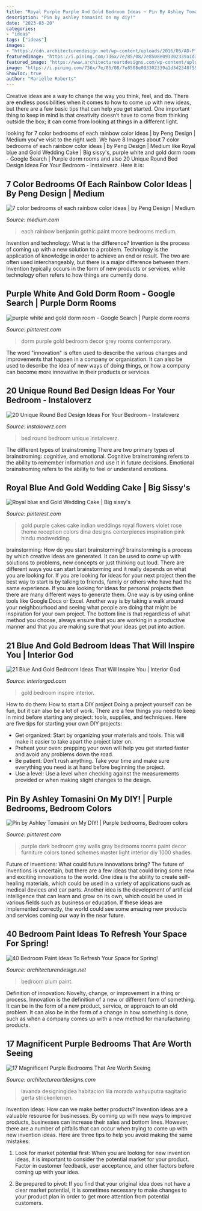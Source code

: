 ```yaml
---
title: "Royal Purple Purple And Gold Bedroom Ideas ~ Pin By Ashley Tomasini On My Diy!"
description: "Pin by ashley tomasini on my diy!"
date: "2023-03-20"
categories:
- "ideas"
tags: ["ideas"]
images:
- "https://cdn.architecturendesign.net/wp-content/uploads/2016/05/AD-Plum-Bedroom-Color-Paint-34.jpg"
featuredImage: "https://i.pinimg.com/736x/7e/85/08/7e8508e093302339a1d3d2348f592d0f--dorm-room-room-decor.jpg"
featured_image: "https://www.architectureartdesigns.com/wp-content/uploads/2017/05/15-9-630x473.jpg"
image: "https://i.pinimg.com/736x/7e/85/08/7e8508e093302339a1d3d2348f592d0f--dorm-room-room-decor.jpg"
ShowToc: true
author: "Marielle Roberts"
---
```



Creative ideas are a way to change the way you think, feel, and do. There are endless possibilities when it comes to how to come up with new ideas, but there are a few basic tips that can help you get started. One important thing to keep in mind is that creativity doesn’t have to come from thinking outside the box; it can come from looking at things in a different light.

	

		
looking for 7 color bedrooms of each rainbow color ideas | by Peng Design | Medium you've visit to the right web. We have 8 Images about 7 color bedrooms of each rainbow color ideas | by Peng Design | Medium like Royal blue and Gold Wedding Cake | Big sissy&#039;s, purple white and gold dorm room - Google Search | Purple dorm rooms and also 20 Unique Round Bed Design Ideas For Your Bedroom - Instaloverz. Here it is:
		
    
## 7 Color Bedrooms Of Each Rainbow Color Ideas | By Peng Design | Medium

<img loading=lazy src="https://miro.medium.com/max/2742/1*z2iYGz1scrZsDknxhAe1CQ.jpeg" onerror="this.onerror=null;this.src='https://tse2.mm.bing.net/th?id=OIP.G11pOp5zY1dfIxZOxNrcGwHaFZ&amp;pid=15.1';" alt="7 color bedrooms of each rainbow color ideas | by Peng Design | Medium">

_Source: medium.com_

>each rainbow benjamin gothic paint moore bedrooms medium. 

	

Invention and technology: What is the difference?
Invention is the process of coming up with a new solution to a problem. Technology is the application of knowledge in order to achieve an end or result. The two are often used interchangeably, but there is a major difference between them. Invention typically occurs in the form of new products or services, while technology often refers to how things are currently done.

    
## Purple White And Gold Dorm Room - Google Search | Purple Dorm Rooms

<img loading=lazy src="https://i.pinimg.com/736x/7e/85/08/7e8508e093302339a1d3d2348f592d0f--dorm-room-room-decor.jpg" onerror="this.onerror=null;this.src='https://tse2.mm.bing.net/th?id=OIP.znEoxXyovgU7gxGu6ILfagHaFq&amp;pid=15.1';" alt="purple white and gold dorm room - Google Search | Purple dorm rooms">

_Source: pinterest.com_

>dorm purple gold bedroom decor grey rooms contemporary. 

	

The word "innovation" is often used to describe the various changes and improvements that happen in a company or organization. It can also be used to describe the idea of new ways of doing things, or how a company can become more innovative in their products or services.

    
## 20 Unique Round Bed Design Ideas For Your Bedroom - Instaloverz

<img loading=lazy src="http://www.instaloverz.com/wp-content/uploads/2016/09/4-round-bed-design-ideas.jpg" onerror="this.onerror=null;this.src='https://tse3.mm.bing.net/th?id=OIP.x2HGbgbST_xSSmdSorZ3iAHaJe&amp;pid=15.1';" alt="20 Unique Round Bed Design Ideas For Your Bedroom - Instaloverz">

_Source: instaloverz.com_

>bed round bedroom unique instaloverz. 

	

The different types of brainstroming
There are two primary types of brainstroming: cognitive, and emotional. Cognitive brainstroming refers to the ability to remember information and use it in future decisions. Emotional brainstroming refers to the ability to feel or understand emotions.

    
## Royal Blue And Gold Wedding Cake | Big Sissy&#039;s

<img loading=lazy src="https://i.pinimg.com/736x/d5/d4/c0/d5d4c0e7f60b53d7227e07c00d92703b--purple-gold-weddings-purple-wedding-cakes.jpg?b=t" onerror="this.onerror=null;this.src='https://tse3.mm.bing.net/th?id=OIP.ufZHMM1UPpRjZTUHC91P-QHaLH&amp;pid=15.1';" alt="Royal blue and Gold Wedding Cake | Big sissy&#039;s">

_Source: pinterest.com_

>gold purple cakes cake indian weddings royal flowers violet rose theme reception colors dina designs centerpieces inspiration pink hindu modwedding. 

	

brainstorming: How do you start brainstorming?
brainstorming is a process by which creative ideas are generated. It can be used to come up with solutions to problems, new concepts or just thinking out loud. There are different ways you can start brainstorming and it really depends on what you are looking for. If you are looking for ideas for your next project then the best way to start is by talking to friends, family or others who have had the same experience. If you are looking for ideas for personal projects then there are many different ways to generate them. One way is by using online tools like Google Docs or Excel. Another way is by taking a walk around your neighbourhood and seeing what people are doing that might be inspiration for your own project. The bottom line is that regardless of what method you choose, always ensure that you are working in a productive manner and that you are making sure that your ideas get put into action.

    
## 21 Blue And Gold Bedroom Ideas That Will Inspire You | Interior God

<img loading=lazy src="http://interiorgod.com/wp-content/uploads/2016/11/blue-and-gold-bedroom-with-heavy-chandelier.jpg" onerror="this.onerror=null;this.src='https://tse4.mm.bing.net/th?id=OIP.7M0TZN-HDarout50riHUjAHaJ4&amp;pid=15.1';" alt="21 Blue And Gold Bedroom Ideas That Will Inspire You | Interior God">

_Source: interiorgod.com_

>gold bedroom inspire interior. 

	

How to do them: How to start a DIY project
Doing a project yourself can be fun, but it can also be a lot of work. There are a few things you need to keep in mind before starting any project: tools, supplies, and techniques. Here are five tips for starting your own DIY projects: 
- Get organized: Start by organizing your materials and tools. This will make it easier to take apart the project later on. 
- Preheat your oven: prepping your oven will help you get started faster and avoid any problems down the road. 
- Be patient: Don’t rush anything. Take your time and make sure everything you need is at hand before beginning the project. 
- Use a level: Use a level when checking against the measurements provided or when making slight changes to the design.

    
## Pin By Ashley Tomasini On My DIY! | Purple Bedrooms, Bedroom Colors

<img loading=lazy src="https://i.pinimg.com/736x/9c/35/f3/9c35f3a56a98542faf656486be0a08c7--purple-bedroom-design-dark-purple-bedroom-walls.jpg" onerror="this.onerror=null;this.src='https://tse3.mm.bing.net/th?id=OIP.2aV07Kg9xMXN1TcXeC9EGQHaHa&amp;pid=15.1';" alt="Pin by Ashley Tomasini on My DIY! | Purple bedrooms, Bedroom colors">

_Source: pinterest.com_

>purple dark bedroom grey walls gray bedrooms rooms paint decor furniture colors toned schemes master light interior diy 1000 shades. 

	

Future of inventions: What could future innovations bring?
The future of inventions is uncertain, but there are a few ideas that could bring some new and exciting innovations to the world. One idea is the ability to create self-healing materials, which could be used in a variety of applications such as medical devices and car parts. Another idea is the development of artificial intelligence that can learn and grow on its own, which could be used in various fields such as business or education. If these ideas are implemented correctly, the world could see some amazing new products and services coming our way in the near future.

    
## 40 Bedroom Paint Ideas To Refresh Your Space For Spring!

<img loading=lazy src="https://cdn.architecturendesign.net/wp-content/uploads/2016/05/AD-Plum-Bedroom-Color-Paint-34.jpg" onerror="this.onerror=null;this.src='https://tse3.mm.bing.net/th?id=OIP.nYkBIrhkp2OKaVd90XWB5wHaG0&amp;pid=15.1';" alt="40 Bedroom Paint Ideas To Refresh Your Space for Spring!">

_Source: architecturendesign.net_

>bedroom plum paint. 

	

Definition of innovation: Novelty, change, or improvement in a thing or process.
Innovation is the definition of a new or different form of something. It can be in the form of a new product, service, or approach to an old problem. It can also be in the form of a change in how something is done, such as when a company comes up with a new method for manufacturing products.

    
## 17 Magnificent Purple Bedrooms That Are Worth Seeing

<img loading=lazy src="https://www.architectureartdesigns.com/wp-content/uploads/2017/05/15-9-630x473.jpg" onerror="this.onerror=null;this.src='https://tse2.mm.bing.net/th?id=OIP.cjINtHdDpSsuCZ9AXaeHgQHaFj&amp;pid=15.1';" alt="17 Magnificent Purple Bedrooms That Are Worth Seeing">

_Source: architectureartdesigns.com_

>lavanda designingidea habitacion lila morada wahyuputra sagitario gerta strickenlernen. 

	

Invention ideas: How can we make better products?
Invention ideas are a valuable resource for businesses. By coming up with new ways to improve products, businesses can increase their sales and bottom lines. However, there are a number of pitfalls that can occur when trying to come up with new invention ideas. Here are three tips to help you avoid making the same mistakes:
1. Look for market potential first: When you are looking for new invention ideas, it is important to consider the potential market for your product. Factor in customer feedback, user acceptance, and other factors before coming up with your idea.

2. Be prepared to pivot: If you find that your original idea does not have a clear market potential, it is sometimes necessary to make changes to your product plan in order to get more attention from potential customers.


